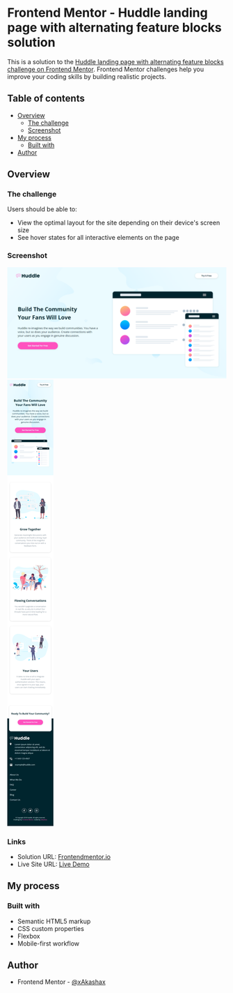 # Frontend Mentor - Huddle landing page with alternating feature blocks solution

This is a solution to the [Huddle landing page with alternating feature blocks challenge on Frontend Mentor](https://www.frontendmentor.io/challenges/huddle-landing-page-with-alternating-feature-blocks-5ca5f5981e82137ec91a5100). Frontend Mentor challenges help you improve your coding skills by building realistic projects.

## Table of contents

- [Overview](#overview)
  - [The challenge](#the-challenge)
  - [Screenshot](#screenshot)
- [My process](#my-process)
  - [Built with](#built-with)
- [Author](#author)

## Overview

### The challenge

Users should be able to:

- View the optimal layout for the site depending on their device's screen size
- See hover states for all interactive elements on the page

### Screenshot

![](./desktop.png)
![](./mobile.png)

### Links

- Solution URL: [Frontendmentor.io](https://www.frontendmentor.io/solutions/huddle-landing-page-with-alternating-feature-blocks-zDXRA4kAj-)
- Live Site URL: [Live Demo](https://frolicking-biscochitos-5154ce.netlify.app/)

## My process

### Built with

- Semantic HTML5 markup
- CSS custom properties
- Flexbox
- Mobile-first workflow

## Author

- Frontend Mentor - [@xAkashax](https://www.frontendmentor.io/profile/xAkashax)
